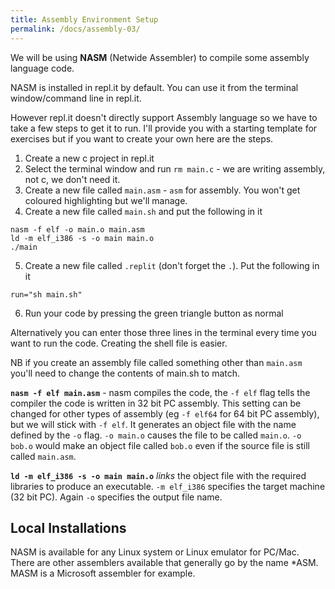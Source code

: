 ```yaml
---
title: Assembly Environment Setup
permalink: /docs/assembly-03/
---
```


We will be using **NASM** (Netwide Assembler) to compile some assembly language code.  

NASM is installed in repl.it by default. You can use it from the terminal window/command line in repl.it.  

However repl.it doesn't directly support Assembly language so we have to take a few steps to get it to run. I'll provide you with a starting template for exercises but if you want to create your own here are the steps.

1. Create a new c project in repl.it
2. Select the terminal window and run `rm main.c` - we are writing assembly, not c, we don't need it.
3. Create a new file called `main.asm` - `asm` for assembly. You won't get coloured highlighting but we'll manage.
4. Create a new file called `main.sh` and put the following in it  

```console 
nasm -f elf -o main.o main.asm
ld -m elf_i386 -s -o main main.o
./main
```
5. Create a new file called `.replit` (don't forget the `.`). Put the following in it
```
run="sh main.sh"
```
6. Run your code by pressing the green triangle button as normal


Alternatively you can enter those three lines in the terminal every time you want to run the code. Creating the shell file is easier. 

NB if you create an assembly file called something other than `main.asm` you'll need to change the contents of main.sh to match.

**`nasm -f elf main.asm`** - nasm compiles the code, the `-f elf` flag tells the compiler the code is written in 32 bit PC assembly. This setting can be changed for other types of assembly (eg `-f elf64` for 64 bit PC assembly), but we will stick with `-f elf`. It generates an object file with the name defined by the `-o` flag. `-o main.o` causes the file to be called `main.o`. `-o bob.o` would make an object file called `bob.o` even if the source file is still called `main.asm`.  

**`ld -m elf_i386 -s -o main main.o`** *links* the object file with the required libraries to produce an executable. `-m elf_i386` specifies the target machine (32 bit PC). Again `-o` specifies the output file name.  

## Local Installations

NASM is available for any Linux system or Linux emulator for PC/Mac. There are other assemblers available that generally go by the name *ASM. MASM is a Microsoft assembler for example.  
